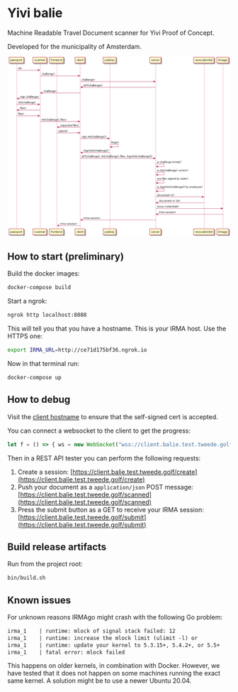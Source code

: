 # Yivi balie
Machine Readable Travel Document scanner for Yivi Proof of Concept.

Developed for the municipality of Amsterdam.

![Communication flow](doc/flow.png)

## How to start (preliminary)

Build the docker images:
```bash
docker-compose build
```

Start a ngrok:
```bash
ngrok http localhost:8088
```

This will tell you that you have a hostname. This is your IRMA host. Use the HTTPS one:
```bash
export IRMA_URL=http://ce71d175bf36.ngrok.io
```

Now in that terminal run:
```bash
docker-compose up
```

## How to debug

Visit the [client hostname](https://client.balie.test.tweede.golf/create) to ensure that the self-signed cert is accepted.

You can connect a websocket to the client to get the progress:
```javascript
let f = () => { ws = new WebSocket("wss://client.balie.test.tweede.golf/socket"); ws.onmessage = (msg) => console.log('msg', JSON.parse(msg.data)) }; f()
```

Then in a REST API tester you can perform the following requests:
1. Create a session: [https://client.balie.test.tweede.golf/create](https://client.balie.test.tweede.golf/create)
2. Push your document as a `application/json` POST message: [https://client.balie.test.tweede.golf/scanned](https://client.balie.test.tweede.golf/scanned)
3. Press the submit button as a GET to receive your IRMA session: [https://client.balie.test.tweede.golf/submit](https://client.balie.test.tweede.golf/submit)

## Build release artifacts

Run from the project root:
```bash
bin/build.sh
```

## Known issues
For unknown reasons IRMAgo might crash with the following Go problem:
```
irma_1    | runtime: mlock of signal stack failed: 12
irma_1    | runtime: increase the mlock limit (ulimit -l) or
irma_1    | runtime: update your kernel to 5.3.15+, 5.4.2+, or 5.5+
irma_1    | fatal error: mlock failed
```

This happens on older kernels, in combination with Docker. However, we have tested that it does not happen on some machines running the exact same kernel.
A solution might be to use a newer Ubuntu 20.04.


